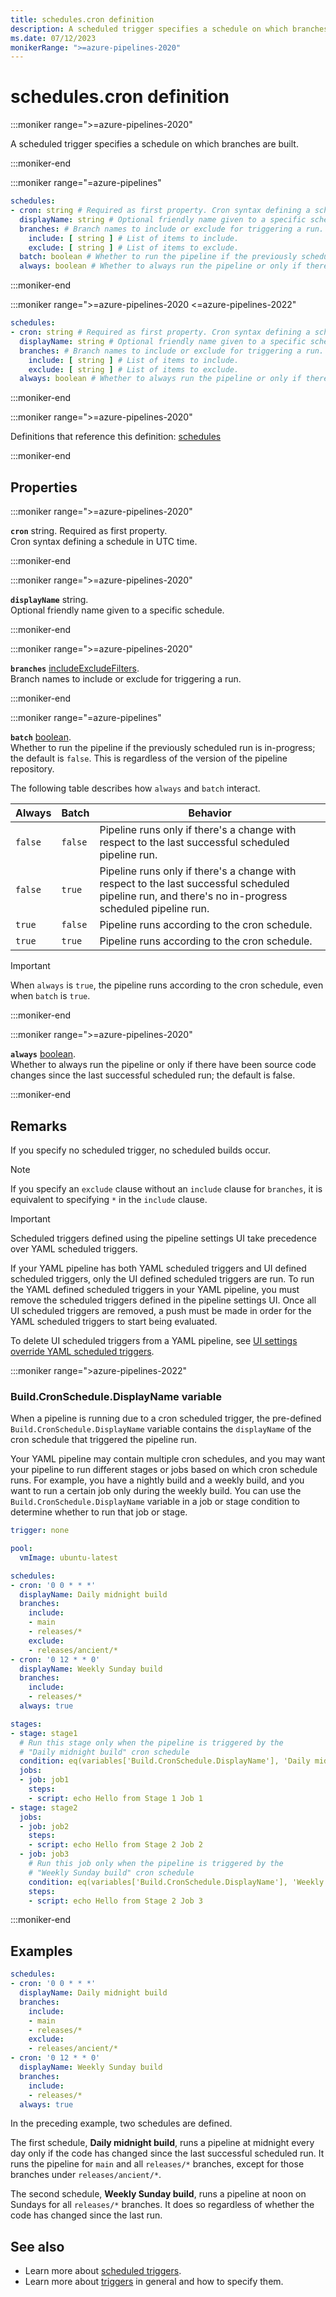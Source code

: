 ```yaml
---
title: schedules.cron definition
description: A scheduled trigger specifies a schedule on which branches are built.
ms.date: 07/12/2023
monikerRange: ">=azure-pipelines-2020"
---
```


# schedules.cron definition

<!-- :::description::: -->
:::moniker range=">=azure-pipelines-2020"

<!-- :::editable-content name="description"::: -->
A scheduled trigger specifies a schedule on which branches are built.
<!-- :::editable-content-end::: -->

:::moniker-end
<!-- :::description-end::: -->

<!-- :::syntax::: -->
:::moniker range="=azure-pipelines"

```yaml
schedules:
- cron: string # Required as first property. Cron syntax defining a schedule in UTC time.
  displayName: string # Optional friendly name given to a specific schedule.
  branches: # Branch names to include or exclude for triggering a run.
    include: [ string ] # List of items to include.
    exclude: [ string ] # List of items to exclude.
  batch: boolean # Whether to run the pipeline if the previously scheduled run is in-progress; the default is false.
  always: boolean # Whether to always run the pipeline or only if there have been source code changes since the last successful scheduled run; the default is false.
```

:::moniker-end

:::moniker range=">=azure-pipelines-2020 <=azure-pipelines-2022"

```yaml
schedules:
- cron: string # Required as first property. Cron syntax defining a schedule in UTC time.
  displayName: string # Optional friendly name given to a specific schedule.
  branches: # Branch names to include or exclude for triggering a run.
    include: [ string ] # List of items to include.
    exclude: [ string ] # List of items to exclude.
  always: boolean # Whether to always run the pipeline or only if there have been source code changes since the last successful scheduled run; the default is false.
```

:::moniker-end
<!-- :::syntax-end::: -->

<!-- :::parents::: -->
:::moniker range=">=azure-pipelines-2020"

Definitions that reference this definition: [schedules](schedules.md)

:::moniker-end
<!-- :::parents-end::: -->

## Properties

<!-- :::properties::: -->
<!-- :::item name="cron"::: -->
:::moniker range=">=azure-pipelines-2020"

**`cron`** string. Required as first property.<br><!-- :::editable-content name="propDescription"::: -->
Cron syntax defining a schedule in UTC time.
<!-- :::editable-content-end::: -->

:::moniker-end
<!-- :::item-end::: -->
<!-- :::item name="displayName"::: -->
:::moniker range=">=azure-pipelines-2020"

**`displayName`** string.<br><!-- :::editable-content name="propDescription"::: -->
Optional friendly name given to a specific schedule.
<!-- :::editable-content-end::: -->

:::moniker-end
<!-- :::item-end::: -->
<!-- :::item name="branches"::: -->
:::moniker range=">=azure-pipelines-2020"

**`branches`** [includeExcludeFilters](include-exclude-filters.md).<br><!-- :::editable-content name="propDescription"::: -->
Branch names to include or exclude for triggering a run.
<!-- :::editable-content-end::: -->

:::moniker-end
<!-- :::item-end::: -->
<!-- :::item name="batch"::: -->
:::moniker range="=azure-pipelines"

**`batch`** [boolean](boolean.md).<br><!-- :::editable-content name="propDescription"::: -->
Whether to run the pipeline if the previously scheduled run is in-progress; the default is `false`. This is regardless of the version of the pipeline repository.

The following table describes how `always` and `batch` interact.

| Always | Batch | Behavior |
|--------|-------|----------|
| `false` | `false` | Pipeline runs only if there's a change with respect to the last successful scheduled pipeline run. |
| `false` | `true` | Pipeline runs only if there's a change with respect to the last successful scheduled pipeline run, and there's no in-progress scheduled pipeline run. |
| `true` | `false` | Pipeline runs according to the cron schedule. |
| `true` | `true` | Pipeline runs according to the cron schedule. |

> [!IMPORTANT]
> When `always` is `true`, the pipeline runs according to the cron schedule, even when `batch` is `true`.
<!-- :::editable-content-end::: -->

:::moniker-end
<!-- :::item-end::: -->
<!-- :::item name="always"::: -->
:::moniker range=">=azure-pipelines-2020"

**`always`** [boolean](boolean.md).<br><!-- :::editable-content name="propDescription"::: -->
Whether to always run the pipeline or only if there have been source code changes since the last successful scheduled run; the default is false.
<!-- :::editable-content-end::: -->

:::moniker-end
<!-- :::item-end::: -->
<!-- :::properties-end::: -->

<!-- :::remarks::: -->
<!-- :::editable-content name="remarks"::: -->
## Remarks

If you specify no scheduled trigger, no scheduled builds occur.

> [!NOTE]
> If you specify an `exclude` clause without an `include` clause for `branches`, it is equivalent to specifying `*` in the `include` clause.

> [!IMPORTANT]
> Scheduled triggers defined using the pipeline settings UI take precedence over YAML scheduled triggers.
> 
> If your YAML pipeline has both YAML scheduled triggers and UI defined scheduled triggers, 
> only the UI defined scheduled triggers are run. 
> To run the YAML defined scheduled triggers in your YAML pipeline,
> you must remove the scheduled triggers defined in the pipeline settings UI.
> Once all UI scheduled triggers are removed, a push must be made in order for the YAML 
> scheduled triggers to start being evaluated.
>
> To delete UI scheduled triggers from a YAML pipeline, see [UI settings override YAML scheduled triggers](/azure/devops/pipelines/troubleshooting/troubleshooting#ui-settings-override-yaml-scheduled-triggers).

:::moniker range=">azure-pipelines-2022"

### Build.CronSchedule.DisplayName variable

When a pipeline is running due to a cron scheduled trigger, the pre-defined `Build.CronSchedule.DisplayName` variable contains the `displayName` of the cron schedule that triggered the pipeline run.

Your YAML pipeline may contain multiple cron schedules, and you may want your pipeline to run different stages or jobs based on which cron schedule runs. For example, you have a nightly build and a weekly build, and you want to run a certain job only during the weekly build. You can use the `Build.CronSchedule.DisplayName` variable in a job or stage condition to determine whether to run that job or stage.

```yml
trigger: none

pool:
  vmImage: ubuntu-latest

schedules:
- cron: '0 0 * * *'
  displayName: Daily midnight build
  branches:
    include:
    - main
    - releases/*
    exclude:
    - releases/ancient/*
- cron: '0 12 * * 0'
  displayName: Weekly Sunday build
  branches:
    include:
    - releases/*
  always: true

stages:
- stage: stage1
  # Run this stage only when the pipeline is triggered by the 
  # "Daily midnight build" cron schedule
  condition: eq(variables['Build.CronSchedule.DisplayName'], 'Daily midnight build')
  jobs:
  - job: job1
    steps:
    - script: echo Hello from Stage 1 Job 1
- stage: stage2
  jobs:
  - job: job2
    steps:
    - script: echo Hello from Stage 2 Job 2
  - job: job3 
    # Run this job only when the pipeline is triggered by the 
    # "Weekly Sunday build" cron schedule
    condition: eq(variables['Build.CronSchedule.DisplayName'], 'Weekly Sunday build')
    steps:
    - script: echo Hello from Stage 2 Job 3
```


:::moniker-end
<!-- :::editable-content-end::: -->
<!-- :::remarks-end::: -->

<!-- :::examples::: -->
<!-- :::editable-content name="examples"::: -->
## Examples

```yaml
schedules:
- cron: '0 0 * * *'
  displayName: Daily midnight build
  branches:
    include:
    - main
    - releases/*
    exclude:
    - releases/ancient/*
- cron: '0 12 * * 0'
  displayName: Weekly Sunday build
  branches:
    include:
    - releases/*
  always: true
```

In the preceding example, two schedules are defined.

The first schedule, **Daily midnight build**, runs a pipeline at midnight every day only if the code has changed since the last successful scheduled run.
It runs the pipeline for `main` and all `releases/*` branches, except for those branches under `releases/ancient/*`.

The second schedule, **Weekly Sunday build**, runs a pipeline at noon on Sundays for all `releases/*` branches.
It does so regardless of whether the code has changed since the last run.
<!-- :::editable-content-end::: -->
<!-- :::examples-end::: -->

<!-- :::see-also::: -->
<!-- :::editable-content name="seeAlso"::: -->
## See also

- Learn more about [scheduled triggers](/azure/devops/pipelines/process/scheduled-triggers).
- Learn more about [triggers](/azure/devops/pipelines/build/triggers#pr-triggers) in general and how to specify them.
<!-- :::editable-content-end::: -->
<!-- :::see-also-end::: -->
